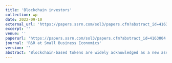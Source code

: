 ```yaml
---
title: 'Blockchain investors'
collection: wp
date: 2022-09-10
external_url: 'https://papers.ssrn.com/sol3/papers.cfm?abstract_id=4163004'
excerpt: ''
venue: ''
paperurl: 'https://papers.ssrn.com/sol3/papers.cfm?abstract_id=4163004'
journal: 'R&R at Small Business Economics'
version: ''
abstract: 'Blockchain-based tokens are widely acknowledged as a new asset class. Tokens allow new ventures to raise financing from crowd-investors on public blockchains. The information stored on these public ledgers makes it possible to examine the crowd’s investment behavior, as well as the financial returns to individual investors in the cross-section of the crowd. We spearhead this emerging literature by examining the evolution and behavior of individual wallets along several dimensions on the largest financial database in the world, the Ethereum blockchain. Our findings suggest that investment success, measured as absolute and risk-adjusted returns, can be predicted by several features of crowd investor behavior, such as trading activity, portfolio diversification, and investments in lottery-type tokens. We also observe that investor attention and demand for investments in startups explain returns, and that these effects vary significantly by wallet size. Overall, our study highlights that ''wisdom of the crowd'' is segmented, and predicting which parts of the crowd are smart (i.e., achieve higher returns) is relatively straight-forward'
---
```

